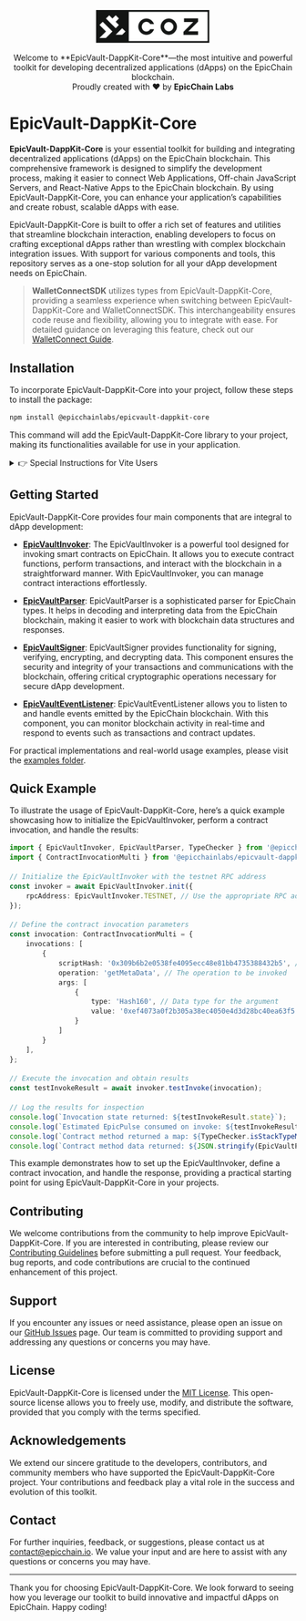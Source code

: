 <p align="center">
  <img src="/.github/resources/images/coz.png" width="200px;">
</p>

<p align="center">
  Welcome to **EpicVault-DappKit-Core**—the most intuitive and powerful toolkit for developing decentralized applications (dApps) on the EpicChain blockchain.
  <br/> Proudly created with ❤ by <b>EpicChain Labs</b>
</p>

# EpicVault-DappKit-Core

**EpicVault-DappKit-Core** is your essential toolkit for building and integrating decentralized applications (dApps) on the EpicChain blockchain. This comprehensive framework is designed to simplify the development process, making it easier to connect Web Applications, Off-chain JavaScript Servers, and React-Native Apps to the EpicChain blockchain. By using EpicVault-DappKit-Core, you can enhance your application’s capabilities and create robust, scalable dApps with ease.

EpicVault-DappKit-Core is built to offer a rich set of features and utilities that streamline blockchain interaction, enabling developers to focus on crafting exceptional dApps rather than wrestling with complex blockchain integration issues. With support for various components and tools, this repository serves as a one-stop solution for all your dApp development needs on EpicChain.

> **WalletConnectSDK** utilizes types from EpicVault-DappKit-Core, providing a seamless experience when switching between EpicVault-DappKit-Core and WalletConnectSDK. This interchangeability ensures code reuse and flexibility, allowing you to integrate with ease. For detailed guidance on leveraging this feature, check out our [WalletConnect Guide](https://github.com/epicchainlabs/epicvault-dappkit-core/blob/main/packages/epicvault-dappkit-core/WALLET-CONNECT.md).

## Installation

To incorporate EpicVault-DappKit-Core into your project, follow these steps to install the package:

```sh
npm install @epicchainlabs/epicvault-dappkit-core
```

This command will add the EpicVault-DappKit-Core library to your project, making its functionalities available for use in your application.

<details>
<summary>👉 Special Instructions for Vite Users</summary>

If you are using Vite as your build tool, you will need to configure certain global values in your `vite.config.ts` file to ensure compatibility. Update your Vite configuration as shown below:

```ts
import { defineConfig } from 'vite';

export default defineConfig({
    // Your existing configuration settings
    define: {
        global: 'globalThis', // Required to replace the global object
        process: {
            version: 'globalThis' // Define process.version to avoid errors
        }
        // Additional configurations as needed...
    },
});
```

This configuration adjustment ensures that global variables are properly recognized, which is essential for the smooth operation of EpicVault-DappKit-Core with Vite.
</details>

## Getting Started

EpicVault-DappKit-Core provides four main components that are integral to dApp development:

- **[EpicVaultInvoker](https://github.com/epicchainlabs/epicvault-dappkit-core/blob/main/packages/epicvault-dappkit-core/EPICVAULT-INVOKER.md)**: The EpicVaultInvoker is a powerful tool designed for invoking smart contracts on EpicChain. It allows you to execute contract functions, perform transactions, and interact with the blockchain in a straightforward manner. With EpicVaultInvoker, you can manage contract interactions effortlessly.

- **[EpicVaultParser](https://github.com/epicchainlabs/epicvault-dappkit-core/blob/main/packages/epicvault-dappkit-core/EPICVAULT-PARSER.md)**: EpicVaultParser is a sophisticated parser for EpicChain types. It helps in decoding and interpreting data from the EpicChain blockchain, making it easier to work with blockchain data structures and responses.

- **[EpicVaultSigner](https://github.com/epicchainlabs/epicvault-dappkit-core/blob/main/packages/epicvault-dappkit-core/EPICVAULT-SIGNER.md)**: EpicVaultSigner provides functionality for signing, verifying, encrypting, and decrypting data. This component ensures the security and integrity of your transactions and communications with the blockchain, offering critical cryptographic operations necessary for secure dApp development.

- **[EpicVaultEventListener](https://github.com/epicchainlabs/epicvault-dappkit-core/blob/main/packages/epicvault-dappkit-core/EPICVAULT-EVENT-LISTENER.md)**: EpicVaultEventListener allows you to listen to and handle events emitted by the EpicChain blockchain. With this component, you can monitor blockchain activity in real-time and respond to events such as transactions and contract updates.

For practical implementations and real-world usage examples, please visit the [examples folder](https://github.com/epicchainlabs/epicvault-dappkit-core/blob/main/packages/epicvault-dappkit-core/examples).

## Quick Example

To illustrate the usage of EpicVault-DappKit-Core, here’s a quick example showcasing how to initialize the EpicVaultInvoker, perform a contract invocation, and handle the results:

```ts
import { EpicVaultInvoker, EpicVaultParser, TypeChecker } from '@epicchainlabs/epicvault-dappkit-core';
import { ContractInvocationMulti } from '@epicchainlabs/epicvault-dappkit-core-types';

// Initialize the EpicVaultInvoker with the testnet RPC address
const invoker = await EpicVaultInvoker.init({
    rpcAddress: EpicVaultInvoker.TESTNET, // Use the appropriate RPC address for your network
});

// Define the contract invocation parameters
const invocation: ContractInvocationMulti = {
    invocations: [
        {
            scriptHash: '0x309b6b2e0538fe4095ecc48e81bb4735388432b5', // Replace with your contract’s script hash
            operation: 'getMetaData', // The operation to be invoked
            args: [
                {
                    type: 'Hash160', // Data type for the argument
                    value: '0xef4073a0f2b305a38ec4050e4d3d28bc40ea63f5' // Argument value
                }
            ]
        }
    ],
};

// Execute the invocation and obtain results
const testInvokeResult = await invoker.testInvoke(invocation);

// Log the results for inspection
console.log(`Invocation state returned: ${testInvokeResult.state}`);
console.log(`Estimated EpicPulse consumed on invoke: ${testInvokeResult.epicpulseconsumed} EpicPulse`); // testInvoke does not consume real EpicPulse
console.log(`Contract method returned a map: ${TypeChecker.isStackTypeMap(testInvokeResult.stack[0])}`);
console.log(`Contract method data returned: ${JSON.stringify(EpicVaultParser.parseRpcResponse(testInvokeResult.stack[0]), null, 2)}`);
```

This example demonstrates how to set up the EpicVaultInvoker, define a contract invocation, and handle the response, providing a practical starting point for using EpicVault-DappKit-Core in your projects.

## Contributing

We welcome contributions from the community to help improve EpicVault-DappKit-Core. If you are interested in contributing, please review our [Contributing Guidelines](CONTRIBUTING.md) before submitting a pull request. Your feedback, bug reports, and code contributions are crucial to the continued enhancement of this project.

## Support

If you encounter any issues or need assistance, please open an issue on our [GitHub Issues](https://github.com/epicchainlabs/epicvault-dappkit-core/issues) page. Our team is committed to providing support and addressing any questions or concerns you may have.

## License

EpicVault-DappKit-Core is licensed under the [MIT License](LICENSE). This open-source license allows you to freely use, modify, and distribute the software, provided that you comply with the terms specified.

## Acknowledgements

We extend our sincere gratitude to the developers, contributors, and community members who have supported the EpicVault-DappKit-Core project. Your contributions and feedback play a vital role in the success and evolution of this toolkit.

## Contact

For further inquiries, feedback, or suggestions, please contact us at [contact@epicchain.io](mailto:contact@epic-chain.org). We value your input and are here to assist with any questions or concerns you may have.

---

Thank you for choosing EpicVault-DappKit-Core. We look forward to seeing how you leverage our toolkit to build innovative and impactful dApps on EpicChain. Happy coding!